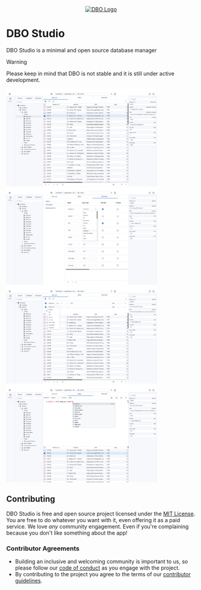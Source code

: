 <p align="center">
  <a href="https://github.com/dbo-studio/dbo" target="_blank">
    <img src="https://raw.githubusercontent.com/dbo-studio/dbo/dev/docs/img/logo.png" width="400" alt="DBO Logo">
  </a>
</p>

# DBO Studio

DBO Studio is a minimal and open source database manager

> [!WARNING]
> Please keep in mind that DBO is not stable and it is still under active development.

<a href="https://raw.githubusercontent.com/dbo-studio/dbo/dev/docs/img/table_view.png">
    <img alt="table view" src="https://raw.githubusercontent.com/dbo-studio/dbo/dev/docs/img/table_view.png" width="400"/>
</a>
<a href="https://raw.githubusercontent.com/dbo-studio/dbo/dev/docs/img/db_design.png">
    <img alt="table view" src="https://raw.githubusercontent.com/dbo-studio/dbo/dev/docs/img/db_design.png" width="400"/>
</a>
<a href="https://raw.githubusercontent.com/dbo-studio/dbo/dev/docs/img/query_builder.png">
    <img alt="table view" src="https://raw.githubusercontent.com/dbo-studio/dbo/dev/docs/img/query_builder.png" width="400"/>
</a>
<a href="https://raw.githubusercontent.com/dbo-studio/dbo/dev/docs/img/query_tab.png">
    <img alt="table view" src="https://raw.githubusercontent.com/dbo-studio/dbo/dev/docs/img/query_tab.png" width="400"/>
</a>

## Contributing

DBO Studio is free and open source project licensed under the [MIT License](LICENSE.md).
You are free to do whatever you want with it, even offering it as a paid service.
We love _any_ community engagement. Even if you're complaining because you don't like something about the app!

### Contributor Agreements

- Building an inclusive and welcoming community is important to us, so please follow
  our [code of conduct](code_of_conduct.md) as you engage with the project.
- By contributing to the project you agree to the terms of our [contributor guidelines](CONTRIBUTING.md).
